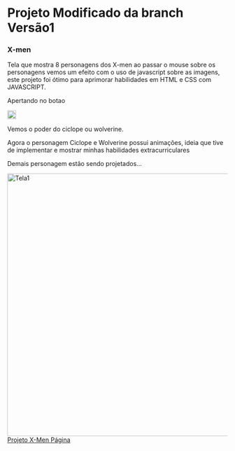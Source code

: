 <h1>Projeto Modificado da branch Versão1</h1>
<h3>X-men</h3>
<p>Tela que mostra 8 personagens dos X-men ao passar o mouse sobre os personagens vemos um efeito com o uso de javascript sobre as imagens, este projeto foi ótimo para aprimorar habilidades em HTML e CSS com JAVASCRIPT.</p>
<p>Apertando no botao</p><img width="20" src="https://github.com/user-attachments/assets/6f4ab31e-ad0a-4986-be54-a8088a9603b7" alt="botao"><p>Vemos o poder do ciclope ou wolverine.
<p>Agora o personagem Ciclope e Wolverine possui animações, ideia que tive de implementar e mostrar minhas habilidades extracurriculares</p>
<p>Demais personagem estão sendo projetados...</p>

<img width="600" src="https://github.com/user-attachments/assets/213b7790-f262-43af-885b-0b33009569db" alt="Tela1">
<br>
<a href="https://wellingtonzero.github.io/dev_dobro_xmen/">Projeto X-Men Página</a>
